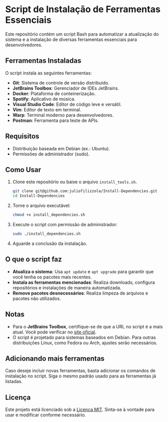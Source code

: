 # Script de Instalação de Ferramentas Essenciais

Este repositório contém um script Bash para automatizar a atualização do sistema e a instalação de diversas ferramentas essenciais para desenvolvedores.

## Ferramentas Instaladas

O script instala as seguintes ferramentas:

- **Git**: Sistema de controle de versão distribuído.
- **JetBrains Toolbox**: Gerenciador de IDEs JetBrains.
- **Docker**: Plataforma de conteinerização.
- **Spotify**: Aplicativo de música.
- **Visual Studio Code**: Editor de código leve e versátil.
- **Vim**: Editor de texto em terminal.
- **Warp**: Terminal moderno para desenvolvedores.
- **Postman**: Ferramenta para teste de APIs.

## Requisitos

- Distribuição baseada em Debian (ex.: Ubuntu).
- Permissões de administrador (sudo).

## Como Usar

1. Clone este repositório ou baixe o arquivo `install_tools.sh`.

   ```bash
   git clone git@github.com:juliofilizzola/Install-Dependencies.git
   cd Install-Dependencies
   ```

2. Torne o arquivo executável:

   ```bash
   chmod +x install_dependencies.sh
   ```

3. Execute o script com permissão de administrador:

   ```bash
   sudo ./install_dependencies.sh
   ```

4. Aguarde a conclusão da instalação.

## O que o script faz

- **Atualiza o sistema**: Usa `apt update` e `apt upgrade` para garantir que você tenha os pacotes mais recentes.
- **Instala as ferramentas mencionadas**: Realiza downloads, configura repositórios e instalações de maneira automatizada.
- **Remove pacotes desnecessários**: Realiza limpeza de arquivos e pacotes não utilizados.

## Notas

- Para o **JetBrains Toolbox**, certifique-se de que a URL no script é a mais atual. Você pode verificar no [site oficial](https://www.jetbrains.com/toolbox-app/).
- O script é projetado para sistemas baseados em Debian. Para outras distribuições Linux, como Fedora ou Arch, ajustes serão necessários.

## Adicionando mais ferramentas

Caso deseje incluir novas ferramentas, basta adicionar os comandos de instalação no script. Siga o mesmo padrão usado para as ferramentas já listadas.

## Licença

Este projeto está licenciado sob a [Licença MIT](LICENSE). Sinta-se à vontade para usar e modificar conforme necessário.
